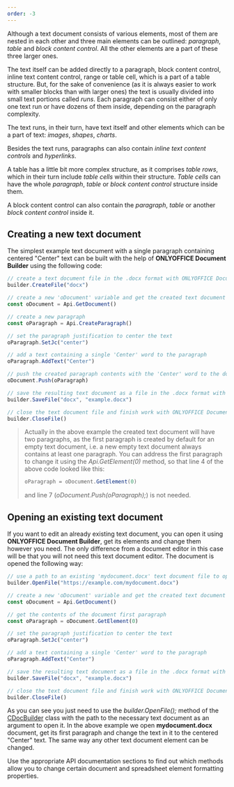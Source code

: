 ```yaml
---
order: -3
---
```


Although a text document consists of various elements, most of them are nested in each other and three main elements can be outlined: *paragraph*, *table* and *block content control*. All the other elements are a part of these three larger ones.

The text itself can be added directly to a paragraph, block content control, inline text content control, range or table cell, which is a part of a table structure. But, for the sake of convenience (as it is always easier to work with smaller blocks than with larger ones) the text is usually divided into small text portions called *runs*. Each paragraph can consist either of only one text run or have dozens of them inside, depending on the paragraph complexity.

The text runs, in their turn, have text itself and other elements which can be a part of text: *images*, *shapes*, *charts*.

Besides the text runs, paragraphs can also contain *inline text content controls* and *hyperlinks*.

A table has a little bit more complex structure, as it comprises *table rows*, which in their turn include *table cells* within their structure. *Table cells* can have the whole *paragraph*, *table* or *block content control* structure inside them.

A block content control can also contain the *paragraph*, *table* or another *block content control* inside it.


## Creating a new text document

The simplest example text document with a single paragraph containing centered "Center" text can be built with the help of **ONLYOFFICE Document Builder** using the following code:

``` js
// create a text document file in the .docx format with ONLYOFFICE Document Builder
builder.CreateFile("docx")

// create a new 'oDocument' variable and get the created text document contents
const oDocument = Api.GetDocument()

// create a new paragraph
const oParagraph = Api.CreateParagraph()

// set the paragraph justification to center the text
oParagraph.SetJc("center")

// add a text containing a single 'Center' word to the paragraph
oParagraph.AddText("Center")

// push the created paragraph contents with the 'Center' word to the document
oDocument.Push(oParagraph)

// save the resulting text document as a file in the .docx format with the 'example.docx' name
builder.SaveFile("docx", "example.docx")

// close the text document file and finish work with ONLYOFFICE Document Builder
builder.CloseFile()
```

> Actually in the above example the created text document will have two paragraphs, as the first paragraph is created by default for an empty text document, i.e. a new empty text document always contains at least one paragraph. You can address the first paragraph to change it using the *Api.GetElement(0)* method, so that line 4 of the above code looked like this:
> ``` js
> oParagraph = oDocument.GetElement(0)
> ```
> and line 7 (*oDocument.Push(oParagraph);*) is not needed.


## Opening an existing text document

If you want to edit an already existing text document, you can open it using **ONLYOFFICE Document Builder**, get its elements and change them however you need. The only difference from a document editor in this case will be that you will not need this text document editor. The document is opened the following way:

``` js
// use a path to an existing 'mydocument.docx' text document file to open it with ONLYOFFICE Document Builder
builder.OpenFile("https://example.com/mydocument.docx")

// create a new 'oDocument' variable and get the created text document contents
const oDocument = Api.GetDocument()

// get the contents of the document first paragraph
const oParagraph = oDocument.GetElement(0)

// set the paragraph justification to center the text
oParagraph.SetJc("center")

// add a text containing a single 'Center' word to the paragraph
oParagraph.AddText("Center")

// save the resulting text document as a file in the .docx format with a new 'example.docx' name
builder.SaveFile("docx", "example.docx")

// close the text document file and finish work with ONLYOFFICE Document Builder
builder.CloseFile()
```

As you can see you just need to use the *builder.OpenFile();* method of the [CDocBuilder](../../../Document%20Builder/Builder%20Framework/C++/CDocBuilder/index.md) class with the path to the necessary text document as an argument to open it. In the above example we open **mydocument.docx** document, get its first paragraph and change the text in it to the centered "Center" text. The same way any other text document element can be changed.

Use the appropriate API documentation sections to find out which methods allow you to change certain document and spreadsheet element formatting properties.
